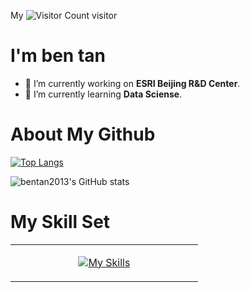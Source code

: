 My ![Visitor Count](https://profile-counter.glitch.me/bentan2013/count.svg) visitor

# I'm ben tan

- 🔭 I’m currently working on **ESRI Beijing R&D Center**.
- 🌱 I’m currently learning **Data Sciense**.


# About My Github

[![Top Langs](https://github-readme-stats.vercel.app/api/top-langs/?username=bentan2013&layout=compact)](https://github.com/bentan2013/github-readme-stats)

![bentan2013's GitHub stats](https://github-readme-stats.vercel.app/api?username=bentan2013&show_icons=true)

# My Skill Set
<table><tr><td valign="top" width="33%">

<div align="center">  

[![My Skills](https://skillicons.dev/icons?i=aws,azure,bash,blender,c,cpp,d3,django,docker,dotnet,emacs,flask,git,github,ai,linux,mongodb,mysql,nginx,postgresql,powershell,pytorch,visualstudio,vscode&perline=8)](https://skillicons.dev)

 
</div>

</td></tr></table>  

<br/>  
